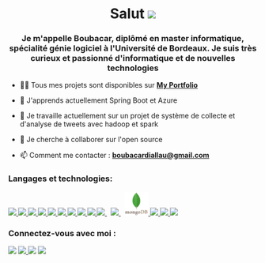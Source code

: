 <h1 align="center">Salut <img src="https://media.giphy.com/media/hvRJCLFzcasrR4ia7z/giphy.gif" width="25px"> </h1>
<h3 align="center">Je m'appelle Boubacar, diplômé en master informatique, spécialité génie logiciel à l'Université de Bordeaux. Je suis très curieux et passionné d'informatique et de nouvelles technologies </h3>

- 👨‍💻 Tous mes projets sont disponibles sur **[My Portfolio](https://)**

- 🌱 J'apprends actuellement Spring Boot et Azure

- 🔭 Je travaille actuellement sur un projet de système de collecte et d'analyse de tweets avec hadoop et spark

- 👯 Je cherche à collaborer sur l'open source

- 📫 Comment me contacter : **boubacardiallau@gmail.com**

[//]: # (- ⚡ Fait amusant **je dis chocolatine 🤣🤣**)


<h3 align="left">Langages et technologies:</h3>

<p align="left"> 
    <a href="https://www.java.com" target="/"> <img src="https://img.icons8.com/color/48/000000/java-coffee-cup-logo.png"/> </a>
    <a href="https://angular.io/" target="/"> <img src="https://user-images.githubusercontent.com/43594550/201903292-8026db34-12b2-4921-9b84-e0fb39b4e60a.png"/> </a>
    <a href="https://www.python.org" target="/"> <img src="https://img.icons8.com/color/48/000000/python.png"/> </a>
    <a href="https://reactjs.org/" target="/"> <img src="https://img.icons8.com/color/48/000000/react-native.png"/> </a>
    <a href="https://spring.io/projects/spring-boot" target="/"> <img src="https://img.icons8.com/color/48/000000/spring-logo.png"/> </a> 
    <a href="https://developer.mozilla.org/en-US/docs/Web/JavaScript" target="/"> <img src="https://img.icons8.com/color/48/000000/javascript.png"/> </a> 
    <a href="https://www.w3.org/html/" target="/"> <img src="https://img.icons8.com/color/48/000000/html-5.png"/> </a> 
    <a href="https://www.w3schools.com/css/" target="/"> <img src="https://img.icons8.com/color/48/000000/css3.png"/> </a> 
    <a href="https://getbootstrap.com" target="/"> <img src="https://img.icons8.com/color/48/000000/bootstrap.png"/> </a> 
    <a style="padding-right:8px;" href="https://nodejs.org" target="/"> <img src="https://img.icons8.com/color/48/000000/nodejs.png"/> </a> 
    <a style="padding-right:8px;" href="https://www.mysql.com/" target="/"> <img src="https://img.icons8.com/fluent/50/000000/mysql-logo.png"/> </a>
    <a href="https://www.mongodb.com/" target="/"> <img src="https://raw.githubusercontent.com/devicons/devicon/master/icons/mongodb/mongodb-original-wordmark.svg" alt="mongodb" width="48" height="48"/> </a> 
    <a href="https://git-scm.com/" target="/"> <img src="https://img.icons8.com/color/48/000000/git.png"/> </a>
    <a href="https://www.docker.com/" target="/"> <img src="https://img.icons8.com/color/48/000000/docker.png"/> </a>
    <a href="https://www.linux.org/" target="/"> <img src="https://img.icons8.com/color/48/000000/linux--v2.png"/> </a>
</p>


### Connectez-vous avec moi :

<a href = "https://www.linkedin.com/in/boubacar-diallau/"><img src="https://img.icons8.com/fluent/48/000000/linkedin.png"/></a>
<a href = "mailto:boubacardiallau@gmail.com/"> <img src="https://img.icons8.com/color/48/000000/gmail.png"/> </a>
<a href = "https://twitter.com/"><img src="https://img.icons8.com/fluent/48/000000/twitter.png"/></a>
<a href = "https://www.instagram.com/"><img src="https://img.icons8.com/fluent/48/000000/instagram-new.png"/></a>

<br />
